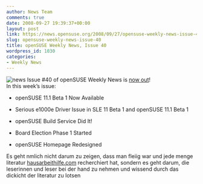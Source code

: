 ```yaml
---
author: News Team
comments: true
date: 2008-09-27 19:39:37+00:00
layout: post
link: https://news.opensuse.org/2008/09/27/opensuse-weekly-news-issue-40/
slug: opensuse-weekly-news-issue-40
title: openSUSE Weekly News, Issue 40
wordpress_id: 1030
categories:
- Weekly News
---
```


![news](//news.opensuse.org/wp-content/uploads/2007/11/knewsticker.png) Issue #40 of openSUSE Weekly News is [now out](//en.opensuse.org/OpenSUSE_Weekly_News/40)!  
In this week’s issue:


  * openSUSE 11.1 Beta 1 Now Available

  * Serious e1000e Driver Issue in SLE 11 Beta 1 and openSUSE 11.1 Beta 1

  * openSUSE Build Service Did It!

  * Board Election Phase 1 Started

  * openSUSE Homepage Redesigned


 Es geht nmlich nicht darum zu zeigen, dass man fleiig war und jede menge literatur [hausarbeithilfe.com](https://hausarbeithilfe.com/) recherchiert hat, sondern es geht darum, die leserinnen und leser bei der hand zu nehmen und wissend durch das dickicht der literatur zu lotsen

